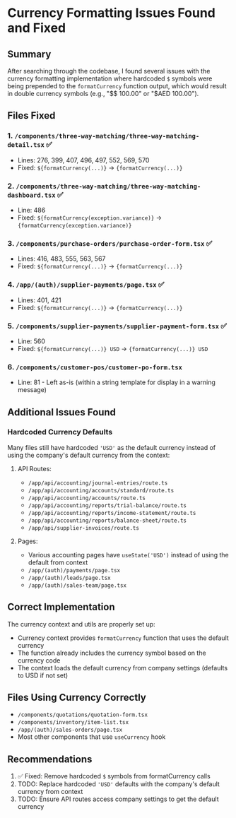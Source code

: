 # Currency Formatting Issues Found and Fixed

## Summary
After searching through the codebase, I found several issues with the currency formatting implementation where hardcoded `$` symbols were being prepended to the `formatCurrency` function output, which would result in double currency symbols (e.g., "$$ 100.00" or "$AED 100.00").

## Files Fixed

### 1. `/components/three-way-matching/three-way-matching-detail.tsx` ✅
- Lines: 276, 399, 407, 496, 497, 552, 569, 570
- Fixed: `${formatCurrency(...)}` → `{formatCurrency(...)}`

### 2. `/components/three-way-matching/three-way-matching-dashboard.tsx` ✅
- Line: 486
- Fixed: `${formatCurrency(exception.variance)}` → `{formatCurrency(exception.variance)}`

### 3. `/components/purchase-orders/purchase-order-form.tsx` ✅
- Lines: 416, 483, 555, 563, 567
- Fixed: `${formatCurrency(...)}` → `{formatCurrency(...)}`

### 4. `/app/(auth)/supplier-payments/page.tsx` ✅
- Lines: 401, 421
- Fixed: `${formatCurrency(...)}` → `{formatCurrency(...)}`

### 5. `/components/supplier-payments/supplier-payment-form.tsx` ✅
- Line: 560
- Fixed: `${formatCurrency(...)} USD` → `{formatCurrency(...)} USD`

### 6. `/components/customer-pos/customer-po-form.tsx`
- Line: 81 - Left as-is (within a string template for display in a warning message)

## Additional Issues Found

### Hardcoded Currency Defaults
Many files still have hardcoded `'USD'` as the default currency instead of using the company's default currency from the context:

1. API Routes:
   - `/app/api/accounting/journal-entries/route.ts`
   - `/app/api/accounting/accounts/standard/route.ts`
   - `/app/api/accounting/accounts/route.ts`
   - `/app/api/accounting/reports/trial-balance/route.ts`
   - `/app/api/accounting/reports/income-statement/route.ts`
   - `/app/api/accounting/reports/balance-sheet/route.ts`
   - `/app/api/supplier-invoices/route.ts`

2. Pages:
   - Various accounting pages have `useState('USD')` instead of using the default from context
   - `/app/(auth)/payments/page.tsx`
   - `/app/(auth)/leads/page.tsx`
   - `/app/(auth)/sales-team/page.tsx`

## Correct Implementation
The currency context and utils are properly set up:
- Currency context provides `formatCurrency` function that uses the default currency
- The function already includes the currency symbol based on the currency code
- The context loads the default currency from company settings (defaults to USD if not set)

## Files Using Currency Correctly
- `/components/quotations/quotation-form.tsx`
- `/components/inventory/item-list.tsx`
- `/app/(auth)/sales-orders/page.tsx`
- Most other components that use `useCurrency` hook

## Recommendations
1. ✅ Fixed: Remove hardcoded `$` symbols from formatCurrency calls
2. TODO: Replace hardcoded `'USD'` defaults with the company's default currency from context
3. TODO: Ensure API routes access company settings to get the default currency